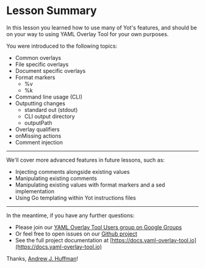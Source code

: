# Lesson Summary

In this lesson you learned how to use many of Yot's features, and should be on your way to using YAML Overlay Tool for your own purposes.

You were introduced to the following topics:
  - Common overlays
  - File specific overlays
  - Document specific overlays
  - Format markers
    - %v
    - %k
  - Command line usage (CLI)
  - Outputting changes
    - standard out (stdout)
    - CLI output directory
    - outputPath
  - Overlay qualifiers
  - onMissing actions
  - Comment injection

---

We'll cover more advanced features in future lessons, such as:
  - Injecting comments alongside existing values
  - Manipulating existing comments
  - Manipulating existing values with format markers and a sed implementation
  - Using Go templating within Yot instructions files

---

In the meantime, if you have any further questions: 
  - Please join our [YAML Overlay Tool Users group on Google Groups](https://groups.google.com/g/yaml-overlay-tool-users)
  - Or feel free to open issues on our [Github project](https://github.com/vmware-tanzu-labs/yaml-overlay-tool)
  - See the full project documentation at [https://docs.yaml-overlay-tool.io](https://docs.yaml-overlay-tool.io)


Thanks, [Andrew J. Huffman](https://github.com/ahuffman)!